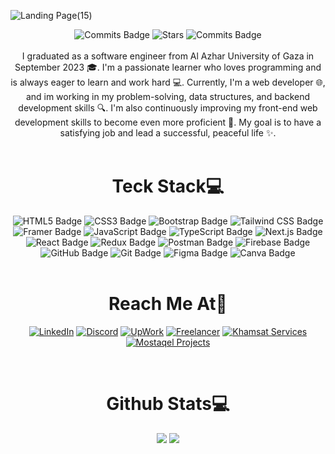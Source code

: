 ![Landing Page(15)](https://github.com/m1her/m1her/assets/106315157/09d5ed83-43dc-411e-a4cb-8353c25b05c7)


<div align="center">
    <img src="https://badges.pufler.dev/visits/m1her/badge-it?color=blueviolet" alt="Commits Badge">
    <img src="https://badges.pufler.dev/repos/m1her?color=blueviolet" alt="Stars">
    <img src="https://badges.pufler.dev/commits/monthly/m1her?color=blueviolet" alt="Commits Badge">
</div>

<br>

<div align="center">I graduated as a software engineer from Al Azhar University of Gaza in September 2023 🎓. I'm a passionate learner who loves programming and is always eager to learn and work hard 💻. Currently, I'm a web developer 🌐, and im working in my problem-solving, data structures, and backend development skills 🔍. I'm also continuously improving my front-end web development skills to become even more proficient 🚀. My goal is to have a satisfying job and lead a successful, peaceful life ✨.</div>

<br> 

<h1 align="center">Teck Stack💻</h1>
<div align="center">    
<img src="https://img.shields.io/badge/HTML5-E34F26?style=for-the-badge&logo=html5&logoColor=white" alt="HTML5 Badge">
<img src="https://img.shields.io/badge/CSS3-1572B6?style=for-the-badge&logo=css3&logoColor=white" alt="CSS3 Badge">
<img src="https://img.shields.io/badge/Bootstrap-563D7C?style=for-the-badge&logo=bootstrap&logoColor=white" alt="Bootstrap Badge">
<img src="https://img.shields.io/badge/Tailwind_CSS-38B2AC?style=for-the-badge&logo=tailwind-css&logoColor=white" alt="Tailwind CSS Badge">
<img src="https://img.shields.io/badge/Framer-black?style=for-the-badge&logo=framer&logoColor=blue" alt="Framer Badge">
<img src="https://img.shields.io/badge/JavaScript-323330?style=for-the-badge&logo=javascript&logoColor=F7DF1E" alt="JavaScript Badge">
<img src="https://img.shields.io/badge/TypeScript-007ACC?style=for-the-badge&logo=typescript&logoColor=white" alt="TypeScript Badge">
<img src="https://img.shields.io/badge/next%20js-000000?style=for-the-badge&logo=nextdotjs&logoColor=white" alt="Next.js Badge">
<img src="https://img.shields.io/badge/React-20232A?style=for-the-badge&logo=react&logoColor=61DAFB" alt="React Badge">
<img src="https://img.shields.io/badge/Redux-593D88?style=for-the-badge&logo=redux&logoColor=white" alt="Redux Badge">
<img src="https://img.shields.io/badge/Postman-FF6C37?style=for-the-badge&logo=Postman&logoColor=white" alt="Postman Badge">
<img src="https://img.shields.io/badge/firebase-ffca28?style=for-the-badge&logo=firebase&logoColor=black" alt="Firebase Badge">
<img src="https://img.shields.io/badge/GitHub-100000?style=for-the-badge&logo=github&logoColor=white" alt="GitHub Badge">
<img src="https://img.shields.io/badge/GIT-E44C30?style=for-the-badge&logo=git&logoColor=white" alt="Git Badge">
<img src="https://img.shields.io/badge/Figma-F24E1E?style=for-the-badge&logo=figma&logoColor=white" alt="Figma Badge">
<img src="https://img.shields.io/badge/Canva-%2300C4CC.svg?&style=for-the-badge&logo=Canva&logoColor=white" alt="Canva Badge">
</div>

<br> 

<h1 align="center">Reach Me At📱</h1>

<div align="center">
    
[![LinkedIn](https://img.shields.io/badge/LinkedIn-0077B5?style=for-the-badge&logo=linkedin&logoColor=white)](https://www.linkedin.com/in/maher-nassrallah-620235240/)
[![Discord](https://img.shields.io/badge/Discord-5865F2?style=for-the-badge&logo=discord&logoColor=white)](https://discordapp.com/users/311549485434142720)
[![UpWork](https://img.shields.io/badge/UpWork-6FDA44?style=for-the-badge&logo=Upwork&logoColor=white)](https://www.upwork.com/freelancers/~01930321566bca0463)
[![Freelancer](https://img.shields.io/badge/Freelancer-29B2FE?style=for-the-badge&logo=Freelancer&logoColor=white)](https://www.freelancer.com/u/m1her)
[![Khamsat Services](https://img.shields.io/badge/5_Khamsat-orange?style=for-the-badge)](https://khamsat.com/user/maher_nas)
[![Mostaqel Projects](https://img.shields.io/badge/Mostaqel-blue?style=for-the-badge&logo=Okta)](https://mostaql.com/u/maher_nas)


</div>


<br> 

<h1 align="center">Github Stats💻</h1>

<div align="center">
<img align=top src="https://github-readme-stats.vercel.app/api?username=m1her&show_icons=true&theme=material-palenight">
<img align=top src="https://github-readme-stats.vercel.app/api/top-langs/?username=m1her&show_icons=true&theme=material-palenight&layout=compact">
</div>





